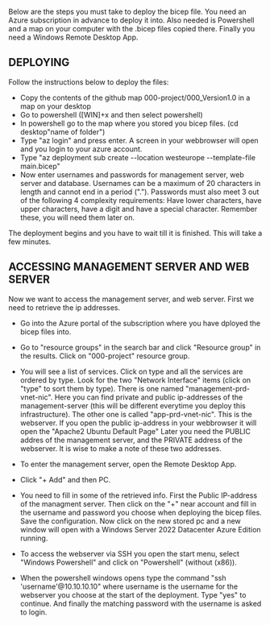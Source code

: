Below are the steps you must take to deploy the bicep file. You need an Azure subscription in advance to deploy it into. Also needed is Powershell and a map on your computer with the .bicep files copied there. Finally you need a Windows Remote Desktop App.

## DEPLOYING 
Follow the instructions below to deploy the files:
- Copy the contents of the github map 000-project/000_Version1.0 in a map on your desktop  
- Go to powershell ([WIN]+x and then select powershell)
- In powershell go to the map where you stored you bicep files. (cd desktop\"name of folder")
- Type "az login" and press enter. A screen in your webbrowser will open and you login to your azure account.
- Type "az deployment sub create --location westeurope --template-file main.bicep"
- Now enter usernames and passwords for management server, web server and database. Usernames can be a maximum of 20 characters in length and cannot end in a period ("."). Passwords must also meet 3 out of the following 4 complexity requirements: Have lower characters, have upper characters, have a digit and have a special character.
Remember these, you will need them later on.

The deployment begins and you have to wait till it is finished. This will take a few minutes.

## ACCESSING MANAGEMENT SERVER AND WEB SERVER
Now we want to access the management server, and web server. First we need to retrieve the ip addresses.
- Go into the Azure portal of the subscription where you have dployed the bicep files into.
- Go to "resource groups" in the search bar and click "Resource group" in the results. Click on "000-project" resource group.
- You will see a list of services. Click on type and all the services are ordered by type. Look for the two "Network Interface" items (click on "type" to sort them by type). There is one named "management-prd-vnet-nic". Here you can find private and public ip-addresses of the management-server (this will be different everytime you deploy this infrastructure). The other one is called "app-prd-vnet-nic". This is the webserver. 
If you open the public ip-address in your webbrowser it will open the "Apache2 Ubuntu Default Page"
Later you need the PUBLIC addres of the management server, and the PRIVATE address of the webserver. It is wise to make a note of these two addresses.  

- To enter the management server, open the Remote Desktop App. 
- Click "+ Add" and then PC.
- You need to fill in some of the retrieved info. First the Public IP-address of the managment server. Then click on the "+" near account and fill in the username and password you choose when deploying the bicep files. Save the configuration.
Now click on the new stored pc and a new window will open with a Windows Server 2022 Datacenter Azure Edition running.

- To access the webserver via SSH you open the start menu, select "Windows Powershell" and click on "Powershell" (without (x86)).
- When the powershell windows opens type the command "ssh 'username'@10.10.10.10" where username is the username for the webserver you choose at the start of the deployment. Type "yes" to continue. And finally the matching password with the username is asked to login.
